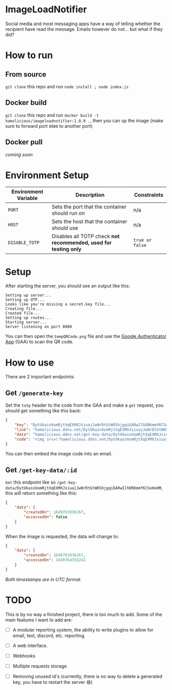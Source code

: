 # ImageLoadNotifier
Social media and most messaging apps have a way of telling whether the recipient have read the message. Emails however do not... but what if they did?

# How to run
## From source
`git clone` this repo and run `node install ; node index.js`

## Docker build
`git clone` this repo and run `docker build -t hamolicious/imageloadnotifier:1.0.0 .`, then you can up the image (make sure to forward port `8080` to another port)

## Docker pull
*coming soon*

# Environment Setup
| Environment Variable | Description | Constraints |
| --- | --- | --- |
| `PORT` | Sets the port that the container should run on | n/a |
| `HOST` | Sets the host that the container should use | n/a |
| `DISABLE_TOTP` | Disables all TOTP check **not recommended, used for testing only** | `true or false` |

# Setup
After starting the server, you should see an output like this:
```
Setting up server...
Setting up OTP...
Looks like you're missing a secret.key file...
Creating file...
Created file...
Setting up routes...
Starting server...
Server listening on port 8080
```
You can then open the `tempQRCode.png` file and use the [Google Authenticator App](https://play.google.com/store/apps/details?id=com.google.android.apps.authenticator2&hl=en_GB&gl=US) (GAA) to scan the QR code.

# How to use
There are 2 important endpoints:
## Get `/generate-key`
Set the `totp` header to the code from the GAA and make a `get` request, you should get something like this back:
```json
{
	"key": "DytUkainXomRjtXqEXMXJsiuajJwNrDtGtWOShjgqiEARwIlhDRKmmfKCSoHoHM",
	"link": "hamolicious.ddns.net/DytUkainXomRjtXqEXMXJsiuajJwNrDtGtWOShjgqiEARwIlhDRKmmfKCSoHoHM.png",
	"data": "hamolicious.ddns.net/get-key-data/DytUkainXomRjtXqEXMXJsiuajJwNrDtGtWOShjgqiEARwIlhDRKmmfKCSoHoHM",
	"code": "<img src=\"hamolicious.ddns.net/DytUkainXomRjtXqEXMXJsiuajJwNrDtGtWOShjgqiEARwIlhDRKmmfKCSoHoHM.png\">"
}
```
You can then embed the image code into an email.

## Get `/get-key-data/:id`
`Get` this endpoint like so `/get-key-data/DytUkainXomRjtXqEXMXJsiuajJwNrDtGtWOShjgqiEARwIlhDRKmmfKCSoHoHM`, this will return something like this:
```json
{
	"data": {
		"createdOn": 1649763936267,
		"accessedOn": false
	}
}
```
When the image is requested, the data will change to:
```json
{
	"data": {
		"createdOn": 1649763936267,
		"accessedOn": 1649764355242
	}
}
```
*Both timestamps are in UTC format.*

# TODO
This is by no way a finished project, there is too much to add. Some of the main features I want to add are:
 - [ ] A modular reporting system, the ability to write plugins to allow for email, text, discord, etc. reporting.
 - [ ] A web interface.
 - [ ] Webhooks
 - [ ] Multiple requests storage
 - [ ] Removing unused id's (currently, there is no way to delete a generated key, you have to restart the server 😅)

